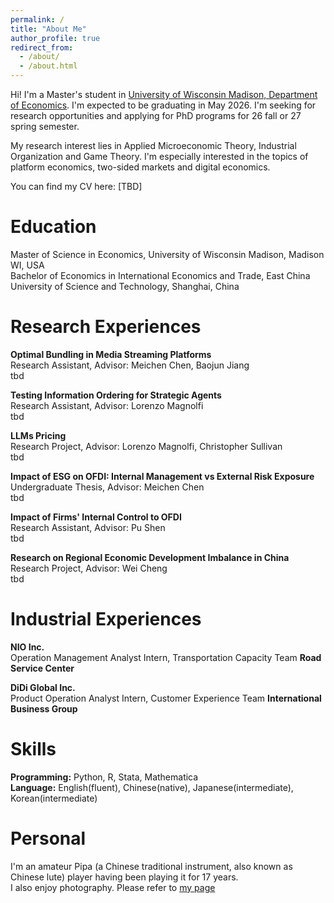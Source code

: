 ```yaml
---
permalink: /
title: "About Me"
author_profile: true
redirect_from: 
  - /about/
  - /about.html
---
```


Hi! I'm a Master's student in [University of Wisconsin Madison, Department of Economics](https://econ.wisc.edu/). I'm expected to be graduating in May 2026. I'm seeking for research opportunities and applying for PhD programs for 26 fall or 27 spring semester.

My research interest lies in Applied Microeconomic Theory, Industrial Organization and Game Theory. I'm especially interested in the topics of platform economics, two-sided markets and digital economics.

You can find my CV here: [TBD]  

  

Education
======
Master of Science in Economics, University of Wisconsin Madison, Madison WI, USA  
Bachelor of Economics in International Economics and Trade, East China University of Science and Technology, Shanghai, China  

  

Research Experiences
======

**Optimal Bundling in Media Streaming Platforms**  
Research Assistant, Advisor: Meichen Chen, Baojun Jiang  
tbd  


**Testing Information Ordering for Strategic Agents**  
Research Assistant, Advisor: Lorenzo Magnolfi  
tbd  


**LLMs Pricing**  
Research Project, Advisor: Lorenzo Magnolfi, Christopher Sullivan  
tbd  


**Impact of ESG on OFDI: Internal Management vs External Risk Exposure**  
Undergraduate Thesis, Advisor: Meichen Chen  
tbd  


**Impact of Firms' Internal Control to OFDI**  
Research Assistant, Advisor: Pu Shen  
tbd  


**Research on Regional Economic Development Imbalance in China**  
Research Project, Advisor: Wei Cheng  
tbd  


Industrial Experiences
======
**NIO Inc.**  
Operation Management Analyst Intern, Transportation Capacity Team   **Road Service Center**  

**DiDi Global Inc.**  
Product Operation Analyst Intern, Customer Experience Team    **International Business Group**  

Skills
======
**Programming:** Python, R, Stata, Mathematica  
**Language:** English(fluent), Chinese(native), Japanese(intermediate), Korean(intermediate)  


Personal
======
I'm an amateur Pipa (a Chinese traditional instrument, also known as Chinese lute) player having been playing it for 17 years.  
I also enjoy photography. Please refer to [my page](https://www.instagram.com/more_of_ff/?hl=en)



